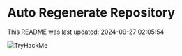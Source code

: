 # Auto Regenerate Repository

This README was last updated: 2024-09-27 02:05:54

 ![TryHackMe](https://tryhackme.com/badge/533634)